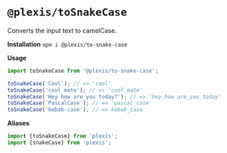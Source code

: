 # `@plexis/toSnakeCase`

Converts the input text to camelCase.

**Installation**
`npm i @plexis/to-snake-case`

**Usage**

```javascript
import toSnakeCase from '@plexis/to-snake-case';

toSnakeCase('Cool'); // => 'cool'
toSnakeCase('cool mate'); // => 'cool_mate'
toSnakeCase('Hey how are you today?'); // => 'hey_how_are_you_today'
toSnakeCase('PascalCase'); // => 'pascal_case'
toSnakeCase('kebab-case'); // => kebab_case
```

**Aliases**

```javascript
import {toSnakeCase} from 'plexis';
import {snakeCase} from 'plexis';
```
